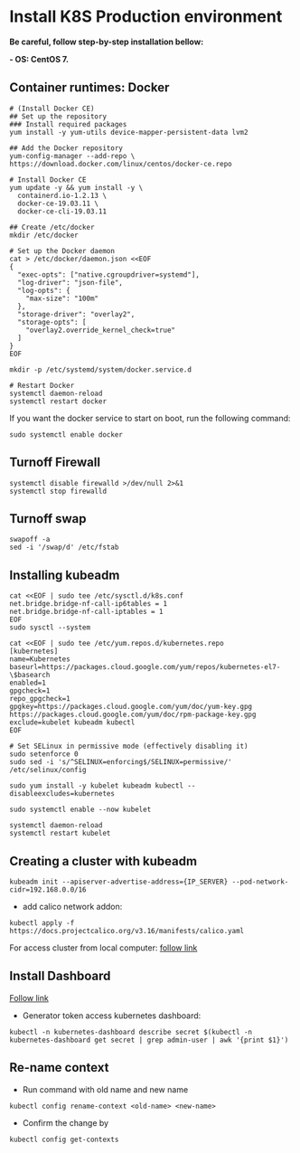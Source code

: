 # Install K8S Production environment

**Be careful, follow step-by-step installation bellow:**

**- OS: CentOS 7.**

## Container runtimes: Docker

```none
# (Install Docker CE)
## Set up the repository
### Install required packages
yum install -y yum-utils device-mapper-persistent-data lvm2
```

```none
## Add the Docker repository
yum-config-manager --add-repo \
https://download.docker.com/linux/centos/docker-ce.repo
```

```none
# Install Docker CE
yum update -y && yum install -y \
  containerd.io-1.2.13 \
  docker-ce-19.03.11 \
  docker-ce-cli-19.03.11
```

```none
## Create /etc/docker
mkdir /etc/docker
```

```none
# Set up the Docker daemon
cat > /etc/docker/daemon.json <<EOF
{
  "exec-opts": ["native.cgroupdriver=systemd"],
  "log-driver": "json-file",
  "log-opts": {
    "max-size": "100m"
  },
  "storage-driver": "overlay2",
  "storage-opts": [
    "overlay2.override_kernel_check=true"
  ]
}
EOF
```

```none
mkdir -p /etc/systemd/system/docker.service.d
```

```none
# Restart Docker
systemctl daemon-reload
systemctl restart docker
```

If you want the docker service to start on boot, run the following command:

```none
sudo systemctl enable docker
```

## Turnoff Firewall

```none
systemctl disable firewalld >/dev/null 2>&1
systemctl stop firewalld
```

## Turnoff swap

```none
swapoff -a
sed -i '/swap/d' /etc/fstab
```

## Installing kubeadm

```none
cat <<EOF | sudo tee /etc/sysctl.d/k8s.conf
net.bridge.bridge-nf-call-ip6tables = 1
net.bridge.bridge-nf-call-iptables = 1
EOF
sudo sysctl --system
```

```none
cat <<EOF | sudo tee /etc/yum.repos.d/kubernetes.repo
[kubernetes]
name=Kubernetes
baseurl=https://packages.cloud.google.com/yum/repos/kubernetes-el7-\$basearch
enabled=1
gpgcheck=1
repo_gpgcheck=1
gpgkey=https://packages.cloud.google.com/yum/doc/yum-key.gpg https://packages.cloud.google.com/yum/doc/rpm-package-key.gpg
exclude=kubelet kubeadm kubectl
EOF

# Set SELinux in permissive mode (effectively disabling it)
sudo setenforce 0
sudo sed -i 's/^SELINUX=enforcing$/SELINUX=permissive/' /etc/selinux/config

sudo yum install -y kubelet kubeadm kubectl --disableexcludes=kubernetes

sudo systemctl enable --now kubelet
```

```none
systemctl daemon-reload
systemctl restart kubelet
```

## Creating a cluster with kubeadm

```none
kubeadm init --apiserver-advertise-address={IP_SERVER} --pod-network-cidr=192.168.0.0/16
```

- add calico network addon:

```none
kubectl apply -f https://docs.projectcalico.org/v3.16/manifests/calico.yaml
```

For access cluster from local computer: [follow link](https://xuanthulab.net/gioi-thieu-va-cai-dat-kubernetes-cluster.html)

## Install Dashboard

[Follow link](https://xuanthulab.net/cai-dat-va-su-dung-kubernetes-dashboard.html)

- Generator token access kubernetes dashboard:

```none
kubectl -n kubernetes-dashboard describe secret $(kubectl -n kubernetes-dashboard get secret | grep admin-user | awk '{print $1}')
```

## Re-name context

- Run command with old name and new name

```none
kubectl config rename-context <old-name> <new-name>
```

- Confirm the change by

```none
kubectl config get-contexts
```
